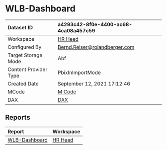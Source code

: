 



# WLB-Dashboard

|Dataset ID|a4293c42-8f0e-4400-ac68-4ca08a457c59|
| :--- | :--- |
|Workspace|[HR Head](../Workspaces/HR-Head.md)|
|Configured By|Bernd.Reiser@rolandberger.com|
|Target Storage Mode|Abf|
|Content Provider Type|PbixInImportMode|
|Created Date|September 12, 2021 17:12:46|
|MCode|[M Code](./WLB-Dashboard/mcode.md)|
|DAX|[DAX](./WLB-Dashboard/dax.md)|

## Reports

|Report|Workspace|
| :--- | :--- |
|[WLB-Dashboard](../Reports/WLB-Dashboard.md)|[HR Head](../Workspaces/HR-Head.md)|
